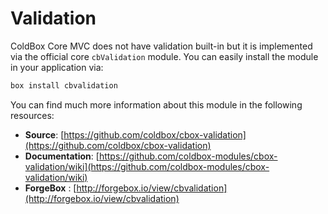 # Validation

ColdBox Core MVC does not have validation built-in but it is implemented via the official core `cbValidation` module. You can easily install the module in your application via:

```bash
box install cbvalidation
```

You can find much more information about this module in the following resources:

* **Source**: [https://github.com/coldbox/cbox-validation](https://github.com/coldbox/cbox-validation)
* **Documentation**: [https://github.com/coldbox-modules/cbox-validation/wiki](https://github.com/coldbox-modules/cbox-validation/wiki)
* **ForgeBox** : [http://forgebox.io/view/cbvalidation](http://forgebox.io/view/cbvalidation)

